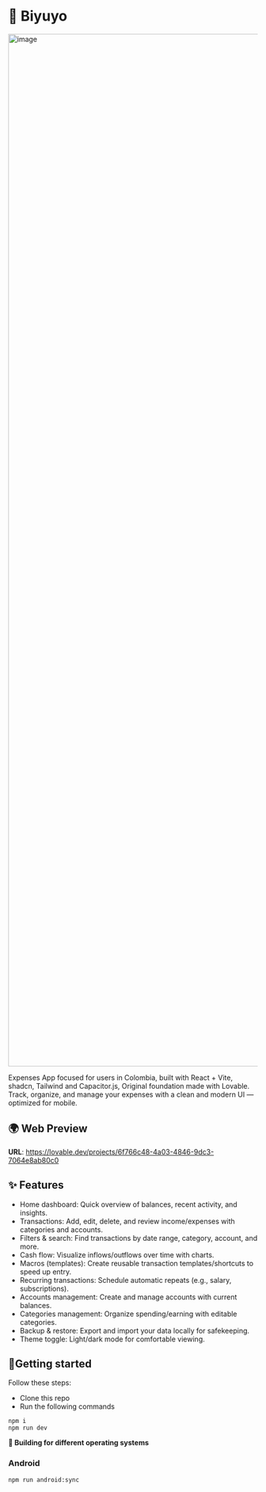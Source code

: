 # 💸 Biyuyo
<img width="3129" height="2085" alt="image" src="https://github.com/user-attachments/assets/3b11c9cc-5576-47e2-95ac-5e5cfe7098a8" />

Expenses App focused for users in Colombia, built with React + Vite, shadcn, Tailwind and Capacitor.js, 
Original foundation made with Lovable.
Track, organize, and manage your expenses with a clean and modern UI — optimized for mobile.

## 🌍 Web Preview

**URL**: https://lovable.dev/projects/6f766c48-4a03-4846-9dc3-7064e8ab80c0

## ✨ Features

- Home dashboard: Quick overview of balances, recent activity, and insights.
- Transactions: Add, edit, delete, and review income/expenses with categories and accounts.
- Filters & search: Find transactions by date range, category, account, and more.
- Cash flow: Visualize inflows/outflows over time with charts.
- Macros (templates): Create reusable transaction templates/shortcuts to speed up entry.
- Recurring transactions: Schedule automatic repeats (e.g., salary, subscriptions).
- Accounts management: Create and manage accounts with current balances.
- Categories management: Organize spending/earning with editable categories.
- Backup & restore: Export and import your data locally for safekeeping.
- Theme toggle: Light/dark mode for comfortable viewing.

## 🚀Getting started


Follow these steps:
- Clone this repo
- Run the following commands
```
npm i
npm run dev
```

**📲 Building for different operating systems**
### Android
```
npm run android:sync
```
